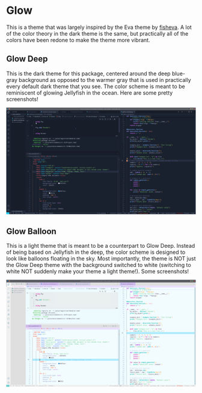 # Glow

This is a theme that was largely inspired by the Eva theme by 
[fisheva](https://github.com/fisheva/Eva-Theme). A lot of the color theory in the
dark theme is the same, but practically all of the colors have been redone to 
make the theme more vibrant.


## Glow Deep

This is the dark theme for this package, centered around the deep blue-gray background
as opposed to the warmer gray that is used in practically every default dark theme that
you see. The color scheme is meant to be reminiscent of glowing Jellyfish in the ocean.
Here are some pretty screenshots!

![Glow Deep Screenshot](https://raw.githubusercontent.com/GlowTheme/Glow/main/screenshots/glow_deep_screenshot.png)


## Glow Balloon

This is a light theme that is meant to be a counterpart to Glow Deep. Instead of being
based on Jellyfish in the deep, the color scheme is designed to look like balloons floating
in the sky. Most importantly, the theme is NOT just the Glow Deep theme with the background
switched to white (switching to white NOT suddenly make your theme a light theme!). Some
screenshots!

![Glow Balloons Screenshot](https://raw.githubusercontent.com/GlowTheme/Glow/main/screenshots/glow_balloons_screenshot.png)

